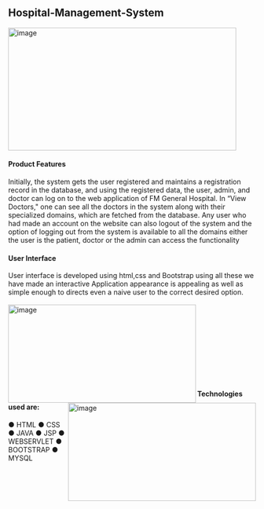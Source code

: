 ## Hospital-Management-System
<img width="464" align="center" height="250" alt="image" src="https://github.com/Fatima-Malikk/Hospital-Management-System/assets/89594815/5cafab41-0d8d-41c1-97a6-428a6ef8a82d">

#### Product Features
Initially, the system gets the user registered and maintains a registration record in
the database, and using the registered data, the user, admin, and doctor can log on
to the web application of FM General Hospital. In “View Doctors," one can see
all the doctors in the system along with their specialized domains, which are
fetched from the database.
Any user who had made an account on the website can also logout of the system
and the option of logging out from the system is available to all the domains
either the user is the patient, doctor or the admin can access the functionality

#### User Interface
User interface is developed using html,css and Bootstrap using all
these we have made an interactive Application appearance is
appealing as well as simple enough to directs even a naive user to the
correct desired option.
<br><br>
<img width="382" height="200" align="left" alt="image" src="https://github.com/Fatima-Malikk/Hospital-Management-System/assets/89594815/e7fa9da0-216d-4aa5-8131-8f3b106d8b22">
<img width="382" height="200" align="right" alt="image" src="https://github.com/Fatima-Malikk/Hospital-Management-System/assets/89594815/fdc87187-3c5f-44e2-9ee6-6d5282cef8b8">
<br><br><br><br><br><br><br><br><br>
#### Technologies used are:
● HTML
● CSS
● JAVA
● JSP
● WEBSERVLET
● BOOTSTRAP
● MYSQL
